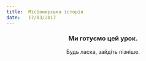 ```yaml
---
title:  Місіонерська історія
date:   17/03/2017
---
```


### <center>Ми готуємо цей урок.</center>
<center>Будь ласка, зайдіть пізніше.</center>
